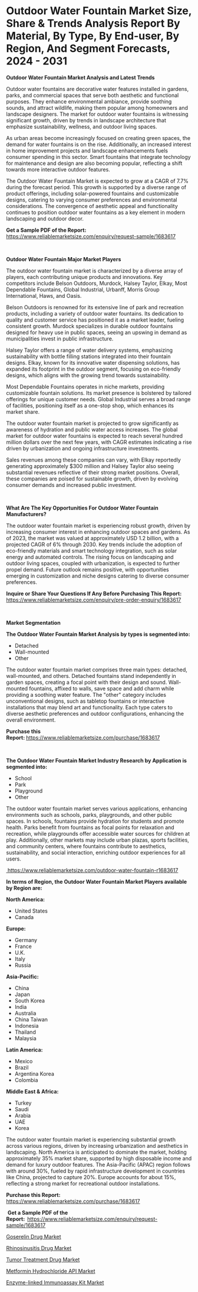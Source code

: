 <p><h1>Outdoor Water Fountain Market Size, Share & Trends Analysis Report By Material, By Type, By End-user, By Region, And Segment Forecasts, 2024 - 2031</h1></p><p><strong>Outdoor Water Fountain Market Analysis and Latest Trends</strong></p>
<p><p>Outdoor water fountains are decorative water features installed in gardens, parks, and commercial spaces that serve both aesthetic and functional purposes. They enhance environmental ambiance, provide soothing sounds, and attract wildlife, making them popular among homeowners and landscape designers. The market for outdoor water fountains is witnessing significant growth, driven by trends in landscape architecture that emphasize sustainability, wellness, and outdoor living spaces.</p><p>As urban areas become increasingly focused on creating green spaces, the demand for water fountains is on the rise. Additionally, an increased interest in home improvement projects and landscape enhancements fuels consumer spending in this sector. Smart fountains that integrate technology for maintenance and design are also becoming popular, reflecting a shift towards more interactive outdoor features. </p><p>The Outdoor Water Fountain Market is expected to grow at a CAGR of 7.7% during the forecast period. This growth is supported by a diverse range of product offerings, including solar-powered fountains and customizable designs, catering to varying consumer preferences and environmental considerations. The convergence of aesthetic appeal and functionality continues to position outdoor water fountains as a key element in modern landscaping and outdoor decor.</p></p>
<p><strong>Get a Sample PDF of the Report:&nbsp;</strong> <a href="https://www.reliablemarketsize.com/enquiry/request-sample/1683617?utm_campaign=1732&utm_medium=2&utm_source=Github&utm_content=ia&utm_term=15102024&utm_id=outdoor-water-fountain">https://www.reliablemarketsize.com/enquiry/request-sample/1683617</a></p>
<p>&nbsp;</p>
<p><strong>Outdoor Water Fountain Major Market Players</strong></p>
<p><p>The outdoor water fountain market is characterized by a diverse array of players, each contributing unique products and innovations. Key competitors include Belson Outdoors, Murdock, Halsey Taylor, Elkay, Most Dependable Fountains, Global Industrial, Urbanff, Morris Group International, Haws, and Oasis.</p><p>Belson Outdoors is renowned for its extensive line of park and recreation products, including a variety of outdoor water fountains. Its dedication to quality and customer service has positioned it as a market leader, fueling consistent growth. Murdock specializes in durable outdoor fountains designed for heavy use in public spaces, seeing an upswing in demand as municipalities invest in public infrastructure.</p><p>Halsey Taylor offers a range of water delivery systems, emphasizing sustainability with bottle filling stations integrated into their fountain designs. Elkay, known for its innovative water dispensing solutions, has expanded its footprint in the outdoor segment, focusing on eco-friendly designs, which aligns with the growing trend towards sustainability.</p><p>Most Dependable Fountains operates in niche markets, providing customizable fountain solutions. Its market presence is bolstered by tailored offerings for unique customer needs. Global Industrial serves a broad range of facilities, positioning itself as a one-stop shop, which enhances its market share.</p><p>The outdoor water fountain market is projected to grow significantly as awareness of hydration and public water access increases. The global market for outdoor water fountains is expected to reach several hundred million dollars over the next few years, with CAGR estimates indicating a rise driven by urbanization and ongoing infrastructure investments.</p><p>Sales revenues among these companies can vary, with Elkay reportedly generating approximately $300 million and Halsey Taylor also seeing substantial revenues reflective of their strong market positions. Overall, these companies are poised for sustainable growth, driven by evolving consumer demands and increased public investment.</p></p>
<p>&nbsp;</p>
<p><strong>What Are The Key Opportunities For Outdoor Water Fountain Manufacturers?</strong></p>
<p><p>The outdoor water fountain market is experiencing robust growth, driven by increasing consumer interest in enhancing outdoor spaces and gardens. As of 2023, the market was valued at approximately USD 1.2 billion, with a projected CAGR of 6% through 2030. Key trends include the adoption of eco-friendly materials and smart technology integration, such as solar energy and automated controls. The rising focus on landscaping and outdoor living spaces, coupled with urbanization, is expected to further propel demand. Future outlook remains positive, with opportunities emerging in customization and niche designs catering to diverse consumer preferences.</p></p>
<p><strong>Inquire or Share Your Questions If Any Before Purchasing This Report:</strong> <a href="https://www.reliablemarketsize.com/enquiry/pre-order-enquiry/1683617?utm_campaign=1732&utm_medium=2&utm_source=Github&utm_content=ia&utm_term=15102024&utm_id=outdoor-water-fountain">https://www.reliablemarketsize.com/enquiry/pre-order-enquiry/1683617</a></p>
<p>&nbsp;</p>
<p><strong>Market Segmentation</strong></p>
<p><strong>The Outdoor Water Fountain Market Analysis by types is segmented into:</strong></p>
<p><ul><li>Detached</li><li>Wall-mounted</li><li>Other</li></ul></p>
<p><p>The outdoor water fountain market comprises three main types: detached, wall-mounted, and others. Detached fountains stand independently in garden spaces, creating a focal point with their design and sound. Wall-mounted fountains, affixed to walls, save space and add charm while providing a soothing water feature. The "other" category includes unconventional designs, such as tabletop fountains or interactive installations that may blend art and functionality. Each type caters to diverse aesthetic preferences and outdoor configurations, enhancing the overall environment.</p></p>
<p><strong>Purchase this Report:&nbsp;</strong><a href="https://www.reliablemarketsize.com/purchase/1683617?utm_campaign=1732&utm_medium=2&utm_source=Github&utm_content=ia&utm_term=15102024&utm_id=outdoor-water-fountain">https://www.reliablemarketsize.com/purchase/1683617</a></p>
<p>&nbsp;</p>
<p><strong>The Outdoor Water Fountain Market Industry Research by Application is segmented into:</strong></p>
<p><ul><li>School</li><li>Park</li><li>Playground</li><li>Other</li></ul></p>
<p><p>The outdoor water fountain market serves various applications, enhancing environments such as schools, parks, playgrounds, and other public spaces. In schools, fountains provide hydration for students and promote health. Parks benefit from fountains as focal points for relaxation and recreation, while playgrounds offer accessible water sources for children at play. Additionally, other markets may include urban plazas, sports facilities, and community centers, where fountains contribute to aesthetics, sustainability, and social interaction, enriching outdoor experiences for all users.</p></p>
<p><a href="https://www.reliablemarketsize.com/outdoor-water-fountain-r1683617?utm_campaign=1732&utm_medium=2&utm_source=Github&utm_content=ia&utm_term=15102024&utm_id=outdoor-water-fountain">&nbsp;https://www.reliablemarketsize.com/outdoor-water-fountain-r1683617</a></p>
<p><strong>In terms of Region, the Outdoor Water Fountain Market Players available by Region are:</strong></p>
<p>
    <p> <strong> North America: </strong>
        <ul>
            <li>United States</li>
            <li>Canada</li>
        </ul>
        </p> 
    <p> <strong> Europe: </strong>
        <ul>
            <li>Germany</li>
            <li>France</li>
            <li>U.K.</li>
            <li>Italy</li>
            <li>Russia</li>
        </ul>
        </p> 
    <p> <strong> Asia-Pacific: </strong>
        <ul>
            <li>China</li>
            <li>Japan</li>
            <li>South Korea</li>
            <li>India</li>
            <li>Australia</li>
            <li>China Taiwan</li>
            <li>Indonesia</li>
            <li>Thailand</li>
            <li>Malaysia</li>
        </ul>
        </p> 
    <p> <strong> Latin America: </strong>
        <ul>
            <li>Mexico</li>
            <li>Brazil</li>
            <li>Argentina Korea</li>
            <li>Colombia</li>
        </ul>
        </p> 
    <p> <strong> Middle East & Africa: </strong>
        <ul>
            <li>Turkey</li>
            <li>Saudi</li>
            <li>Arabia</li>
            <li>UAE</li>
            <li>Korea</li>
        </ul>
    </p>
    </p>
<p><p>The outdoor water fountain market is experiencing substantial growth across various regions, driven by increasing urbanization and aesthetics in landscaping. North America is anticipated to dominate the market, holding approximately 35% market share, supported by high disposable income and demand for luxury outdoor features. The Asia-Pacific (APAC) region follows with around 30%, fueled by rapid infrastructure development in countries like China, projected to capture 20%. Europe accounts for about 15%, reflecting a strong market for recreational outdoor installations.</p></p>
<p><strong>Purchase this Report: </strong><a href="https://www.reliablemarketsize.com/purchase/1683617?utm_campaign=1732&utm_medium=2&utm_source=Github&utm_content=ia&utm_term=15102024&utm_id=outdoor-water-fountain">https://www.reliablemarketsize.com/purchase/1683617</a></p>
<p>&nbsp;<strong>Get a Sample PDF of the Report:&nbsp;&nbsp;</strong><a href="https://www.reliablemarketsize.com/enquiry/request-sample/1683617?utm_campaign=1732&utm_medium=2&utm_source=Github&utm_content=ia&utm_term=15102024&utm_id=outdoor-water-fountain">https://www.reliablemarketsize.com/enquiry/request-sample/1683617</a></p>
<p><strong></strong></p>
<p><p><a href="https://www.linkedin.com/pulse/goserelin-drug-market-segmentation-geographical-regions-forcast-zrg4f?trk=public_post_embed_feed-article-content&utm_campaign=1732&utm_medium=2&utm_source=Github&utm_content=ia&utm_term=15102024&utm_id=outdoor-water-fountain">Goserelin Drug Market</a></p><p><a href="https://www.linkedin.com/pulse/exploring-rhinosinusitis-drug-market-strategic-insights-ttitf?trk=public_post_embed_feed-article-content&utm_campaign=1732&utm_medium=2&utm_source=Github&utm_content=ia&utm_term=15102024&utm_id=outdoor-water-fountain">Rhinosinusitis Drug Market</a></p><p><a href="https://www.linkedin.com/pulse/tumor-treatment-drug-market-research-report-exploring-size-rvkof?trk=public_post_embed_feed-article-content&utm_campaign=1732&utm_medium=2&utm_source=Github&utm_content=ia&utm_term=15102024&utm_id=outdoor-water-fountain">Tumor Treatment Drug Market</a></p><p><a href="https://www.linkedin.com/pulse/metformin-hydrochloride-api-market-report-product-type-end-stwae?trk=public_post_embed_feed-article-content&utm_campaign=1732&utm_medium=2&utm_source=Github&utm_content=ia&utm_term=15102024&utm_id=outdoor-water-fountain">Metformin Hydrochloride API Market</a></p><p><a href="https://www.linkedin.com/pulse/enzyme-linked-immunoassay-kit-market-global-regional-analysis-nc6yc?utm_campaign=1732&utm_medium=2&utm_source=Github&utm_content=ia&utm_term=15102024&utm_id=outdoor-water-fountain">Enzyme-linked Immunoassay Kit Market</a></p></p>
